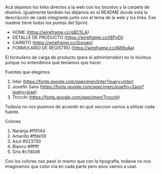 Acá dejamos los links directos a la web con los bocetos y la carpeta de diseños. Igualmente también los dejamos en el README donde está la descripción de cada integrante junto con el tema de la web y los links. Ese readme tiene todos los puntos del Sprint.

- HOME (https://wireframe.cc/gBC5LA)
- DETALLE DE PRODUCTO (https://wireframe.cc/t8FnDj)
- CARRITO (https://wireframe.cc/Qyruex)
- FORMULARIO DE REGISTRO (https://wireframe.cc/AW6oAa)

El formulario de carga de producto (para el administrador) no lo hicimos porque no entendimos qué teníamos que hacer.

Fuentes que elegimos
1. Inter (https://fonts.google.com/specimen/Inter?query=inter)
2. Josefin Sans (https://fonts.google.com/specimen/Josefin+Sans?query=jose)
3. Trocchi (https://fonts.google.com/specimen/Trocchi)

Todavia no nos pusimos de acuerdo en qué seccion vamos a utilizar cada fuente. 

Colores
1. Naranja #ff914d
2. Amarillo #ffde59
3. Azul #023750
4. Blanco #ffffff
5. Gris #c7d0d8

Con los colores nos pasó lo mismo que con la tipografía, todavía no nos imaginamos que color iría en cada parte pero esos vamos a usar.